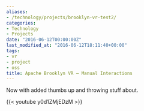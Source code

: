 ```yaml
---
aliases:
- /technology/projects/brooklyn-vr-test2/
categories:
- Technology
- Projects
date: "2016-06-12T00:00:00Z"
last_modified_at: "2016-06-12T18:11:40+00:00"
tags:
- vr
- project
- oss
title: Apache Brooklyn VR – Manual Interactions
---
```

Now with added thumbs up and throwing stuff about.

{{< youtube y0d1ZMjEDzM >}}
